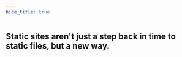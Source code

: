 ```yaml
---
hide_title: true
---
```


## Static sites aren't just a step back in time to static files, but a new way. 
